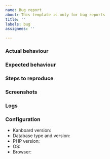 ```yaml
---
name: Bug report
about: This template is only for bug reports
title: ''
labels: bug
assignees: ''

---
```


<!-- Please, read the documentation: https://docs.kanboard.org/ -->

### Actual behaviour

<!-- A clear and concise description of what the bug is. -->

### Expected behaviour

<!-- A clear and concise description of what you expected to happen. -->

### Steps to reproduce


### Screenshots

<!-- If applicable, add screenshots to help explain your problem. -->

### Logs


### Configuration

- Kanboard version: <!-- provide exact version (not master) -->
- Database type and version:
- PHP version:
- OS:
- Browser:
